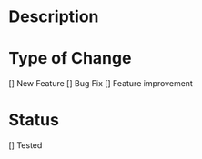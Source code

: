 # Description

# Type of Change
[] New Feature
[] Bug Fix
[] Feature improvement

# Status
[] Tested
